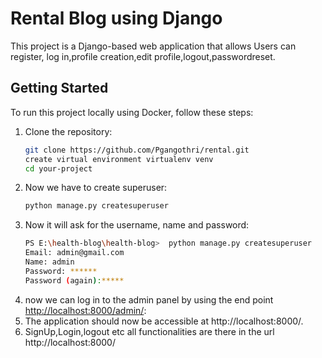 # Rental Blog using Django
This project is a Django-based web application that allows Users can register, log in,profile creation,edit profile,logout,passwordreset.
## Getting Started
To run this project locally using Docker, follow these steps:
1. Clone the repository:
   ```bash
   git clone https://github.com/Pgangothri/rental.git
   create virtual environment virtualenv venv
   cd your-project
   
2. Now we have to create superuser:
   ```bash
   python manage.py createsuperuser
3. Now it will ask for the username, name and password:
   ```bash
   PS E:\health-blog\health-blog>  python manage.py createsuperuser
   Email: admin@gmail.com
   Name: admin
   Password: ******
   Password (again):*****
4. now we can log in to the admin panel by using the end point  [http://localhost:8000/admin/](url):
5. The application should now be accessible at http://localhost:8000/.
6. SignUp,Login,logout etc all functionalities are there in the url  http://localhost:8000/
